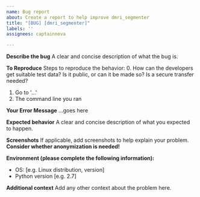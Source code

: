 ```yaml
---
name: Bug report
about: Create a report to help improve dmri_segmenter
title: "[BUG] [dmri_segmenter]"
labels: ''
assignees: captainnova

---
```


**Describe the bug**
A clear and concise description of what the bug is.

**To Reproduce**
Steps to reproduce the behavior:
0. How can the developers get suitable test data? Is it public, or can it be made so? Is a secure transfer needed?
1. Go to '...'
2. The command line you ran

**Your Error Message**
...goes here

**Expected behavior**
A clear and concise description of what you expected to happen.

**Screenshots**
If applicable, add screenshots to help explain your problem.  **Consider whether anonymization is needed!**

**Environment (please complete the following information):**
 - OS: [e.g. Linux distribution, version]
 - Python version [e.g. 2.7]


**Additional context**
Add any other context about the problem here.
